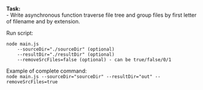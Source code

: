 **Task:**  
\- Write asynchronous function traverse file tree and group files by first letter of filename and by extension.

Run script:
```
node main.js 
    --sourceDir="./sourceDir" (optional)
    --resultDir="./resultDir" (optional)
    --removeSrcFiles=false (optional) - can be true/false/0/1
```

Example of complete command:  
`node main.js --sourceDir="sourceDir" --resultDir="out" --removeSrcFiles=true`